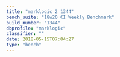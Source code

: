 ```yaml
---
title: "marklogic 2 1344"
bench_suite: "18w20 CI Weekly Benchmark"
build_number: "1344"
dbprofile: "marklogic"
classifier: ""
date: 2018-05-15T07:04:27
type: "bench"
---
```

